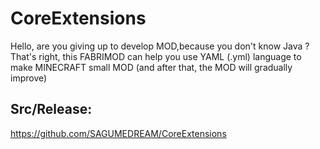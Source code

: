 # CoreExtensions
Hello, are you giving up to develop MOD,because you don't know Java ?
That's right, this FABRIMOD can help you use YAML (.yml) language to make MINECRAFT small MOD (and after that, the MOD will gradually improve)
## Src/Release:
https://github.com/SAGUMEDREAM/CoreExtensions
